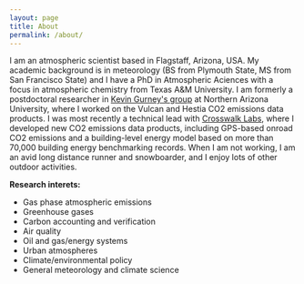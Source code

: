 ```yaml
---
layout: page
title: About
permalink: /about/
---
```


I am an atmospheric scientist based in Flagstaff, Arizona, USA. My academic background is in meteorology (BS from Plymouth State, MS from San Francisco State) and I have a PhD in Atmospheric Aciences with a focus in atmospheric chemistry from Texas A&M University. I am formerly a postdoctoral researcher in [Kevin Gurney's group](https://gurneylab.nau.edu/) at Northern Arizona University, where I worked on the Vulcan and Hestia CO2 emissions data products. I was most recently a technical lead with [Crosswalk Labs](https://www.crosswalk.io/), where I developed new CO2 emissions data products, including GPS-based onroad CO2 emissions and a building-level energy model based on more than 70,000 building energy benchmarking records. When I am not working, I am an avid long distance runner and snowboarder, and I enjoy lots of other outdoor activities.

**Research interets:**
* Gas phase atmospheric emissions
* Greenhouse gases
* Carbon accounting and verification
* Air quality
* Oil and gas/energy systems
* Urban atmospheres
* Climate/environmental policy
* General meteorology and climate science